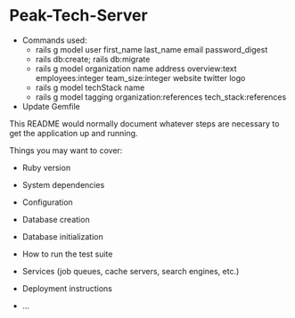 # Peak-Tech-Server

* Commands used:
  - rails g model user first_name last_name email password_digest
  - rails db:create; rails db:migrate
  - rails g model organization name address overview:text employees:integer team_size:integer website twitter logo
  - rails g model techStack name  
  - rails g model tagging organization:references tech_stack:references
* Update Gemfile



This README would normally document whatever steps are necessary to get the
application up and running.

Things you may want to cover:

* Ruby version

* System dependencies

* Configuration

* Database creation

* Database initialization

* How to run the test suite

* Services (job queues, cache servers, search engines, etc.)

* Deployment instructions

* ...
